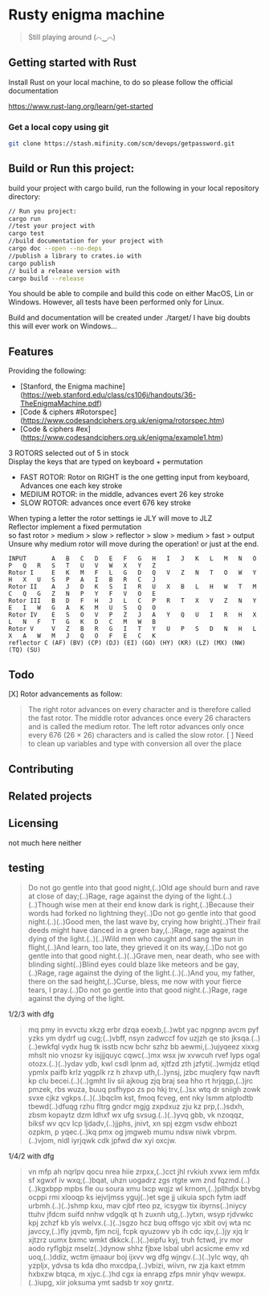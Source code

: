 # Rusty enigma machine
> Still playing around (⌒‿⌒)

## Getting started with Rust

Install Rust on your local machine, to do so please follow the official documentation

https://www.rust-lang.org/learn/get-started


### Get a local copy using git

```bash
git clone https://stash.mifinity.com/scm/devops/getpassword.git
```

## Build or Run this project:

build your project with cargo build, run the following in your local repository directory:
```bash
// Run you project:
cargo run
//test your project with
cargo test
//build documentation for your project with
cargo doc --open --no-deps
//publish a library to crates.io with
cargo publish
// build a release version with
cargo build --release
```

You should be able to compile and build this code on either MacOS, Lin or Windows.
However, all tests have been performed only for Linux.

Build and documentation will be created under ./target/
I have big doubts this will ever work on Windows... 

## Features


Providing the following:

- [Stanford, the Enigma machine] (https://web.stanford.edu/class/cs106j/handouts/36-TheEnigmaMachine.pdf)
- [Code & ciphers #Rotorspec] (https://www.codesandciphers.org.uk/enigma/rotorspec.htm)
- [Code & ciphers #ex] (https://www.codesandciphers.org.uk/enigma/example1.htm)


3 ROTORS selected out of 5 in stock  
Display the keys that are typed on keyboard + permutation  


- FAST ROTOR: Rotor on RIGHT is the one getting input from keyboard, Advances one each key stroke
- MEDIUM ROTOR: in the middle, advances evert 26 key stroke
- SLOW ROTOR: advances once evert 676 key stroke

When typing a letter the rotor settings ie JLY will move to JLZ  
Reflector implement a fixed permutation  
so fast rotor > medium > slow > reflector > slow > medium > fast > output  
Unsure why medium rotor will move during the operation! or just at the end.  


 
```
INPUT		A	B	C	D	E	F	G	H	I	J	K	L	M	N	O	P	Q	R	S	T	U	V	W	X	Y	Z
Rotor I		E	K	M	F	L	G	D	Q	V	Z	N	T	O	W	Y	H	X	U	S	P	A	I	B	R	C	J
Rotor II	A	J	D	K	S	I	R	U	X	B	L	H	W	T	M	C	Q	G	Z	N	P	Y	F	V	O	E
Rotor III	B	D	F	H	J	L	C	P	R	T	X	V	Z	N	Y	E	I	W	G	A	K	M	U	S	Q	O
Rotor IV	E	S	O	V	P	Z	J	A	Y	Q	U	I	R	H	X	L	N	F	T	G	K	D	C	M	W	B
Rotor V		V	Z	B	R	G	I	T	Y	U	P	S	D	N	H	L	X	A	W	M	J	Q	O	F	E	C	K
reflector C	(AF) (BV) (CP) (DJ) (EI) (GO) (HY) (KR) (LZ) (MX) (NW) (TQ) (SU)
```

## Todo
[X] Rotor advancements as follow:
> The right rotor advances on every character and is therefore called the fast rotor. The
> middle rotor advances once every 26 characters and is called the medium rotor. The left
> rotor advances only once every 676 (26 × 26) characters and is called the slow rotor. 
[ ] Need to clean up variables and type with conversion all over the place 

## Contributing

## Related projects

## Licensing

not much here neither

## testing

> Do not go gentle into that good night,(..)Old age should burn and rave at close of day;(..)Rage, rage against the dying of the light.(..)(..)Though wise men at their end know dark is right,(..)Because their words had forked no lightning they(..)Do not go gentle into that good night.(..)(..)Good men, the last wave by, crying how bright(..)Their frail deeds might have danced in a green bay,(..)Rage, rage against the dying of the light.(..)(..)Wild men who caught and sang the sun in flight,(..)And learn, too late, they grieved it on its way,(..)Do not go gentle into that good night.(..)(..)Grave men, near death, who see with blinding sight(..)Blind eyes could blaze like meteors and be gay,(..)Rage, rage against the dying of the light.(..)(..)And you, my father, there on the sad height,(..)Curse, bless, me now with your fierce tears, I pray.(..)Do not go gentle into that good night.(..)Rage, rage against the dying of the light.


1/2/3 with dfg
> mq pmy in evvctu xkzg erbr dzqa eoexb,(..)wbt yac npgnnp avcm pyf yzks ym dydrf ug cug;(..)vbff, nsyn zadwccf fov uzjzh qe sto jksqa.(..)(..)ewkfql vydx hug tk isstb ncw bchr szhz bb aewmi,(..)ujyqeez xixxg mhslt nio vnozsr ky isjjjquyc cqwc(..)mx wsx jw xvwcuh rvef lyps ogal otozx.(..)(..)ydav ydb, kwl csdl lpnm ad, xjtfzd zth jzfyti(..)wmjdz etlqd ypmlx paifb krlz yqgplk rz h zhxvp uth,(..)ynsj, jzbc muqlery fqw navft kp clu becei.(..)(..)gmht liv sii ajkoug zjq braj sea hho rt hrjqgp,(..)jrc pmzek, rbs wuza, buuq psfhypo zs po hkj trv,(..)sx wtq dr sniigh zowk svxe cjkz vgkps.(..)(..)bqclm kst, fmoq fcveg, ent nky lsmm atplodtb tbewd(..)dfuqg rzhu fltrg gndcr mgjg zxpdxuz zju kz prp,(..)sdxh, zbsm kopaytz dzm ldhxf wx ufg svsug.(..)(..)yvq gbb, vk nzoqqz, biksf wv qcv lcp ljdadv,(..)jjphs, jnivt, xn spj ezgm vsdw ehbozt ozpkm, p yqec.(..)kq pmx og jmgweb mumu ndsw niwk vbrpm.(..)vjom, nidl iyrjqwk cdk jpfwd dw xyi oxcjw.


1/4/2 with dfg
> vn mfp ah nqrlpv qocu nrea hiie zrpxx,(..)cct jhl rvkiuh xvwx iem mfdx sf xgwxf iv wxq;(..)bqat, uhzn uogadrz zgs rtgte wm znd fqzmd.(..)(..)kgxbpp mpbs fle ou soura xmu lxcp wqjz wl krnom,(..)pllhdjx btvbg ocppi rmi xlooqp ks iejvljmss yguj(..)et sge jj uikuia spch fytm iadf urbmh.(..)(..)shmp kxu, mav cjbf rteo pz, icsygw tix ibyrns(..)niycy ttuhv jfdcm suifd nnhw vdgqlk qt h zuxnh utg,(..)ytxn, wsyp rjdvwkc kpj zchzf kb yls welvx.(..)(..)sgzo hcz buq offsgo vjc xbit ovj wta nc javccy,(..)fly jqvmb, fjm ncij, fcpk qyuzowv yb ih cdc iqv,(..)jy xjq lr xjtzrz uumx bxmc wmkt dkkck.(..)(..)eipfu kyj, truh fctwd, jrv mor aodo ryflgbjz mselz(..)dynow shhz fjbxe lsbal ubrl acsicme emv xd uoq,(..)ddiz, wctm ijmaaur boj ijxvv wg dfg wjngv.(..)(..)ylc wqy, qh yzpljx, ydvsa ts kda dho mxcdpa,(..)vbizi, wiivn, rw zja kaxt etmm hxbxzw btqca, m xjyc.(..)hd cgx ia enrapg zfps mnir yhqv wewpx.(..)iupg, xiir joksuma ymt sadsb tr xoy gnrtz.